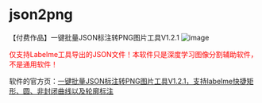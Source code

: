 # json2png
【付费作品】一键批量JSON标注转PNG图片工具V1.2.1
![image](https://github.com/BeihangHuiye/json2png/assets/148823447/91702928-e7a5-431c-a8ed-48eb23eb94ed)


<font color='red'>仅支持Labelme工具导出的JSON文件！本软件只是深度学习图像分割辅助软件，不是通用软件！</font>

软件的官方页：[一键批量JSON标注转PNG图片工具V1.2.1，支持labelme快捷矩形、圆、非封闭曲线以及轮廓标注](https://www.52txr.cn/2023/json2png.html)


